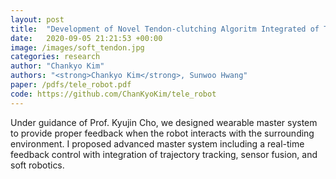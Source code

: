 ```yaml
---
layout: post
title:  "Development of Novel Tendon-clutching Algoritm Integrated of Trajectory Tracking and Feedback Control in Soft Teleoperation Glove"
date:   2020-09-05 21:21:53 +00:00
image: /images/soft_tendon.jpg
categories: research
author: "Chankyo Kim"
authors: "<strong>Chankyo Kim</strong>, Sunwoo Hwang"
paper: /pdfs/tele_robot.pdf
code: https://github.com/ChanKyoKim/tele_robot
---
```

Under guidance of Prof. Kyujin Cho, we designed wearable master system to provide proper feedback when the robot interacts with the surrounding environment. I proposed advanced master system including a real-time feedback control with integration of trajectory tracking, sensor fusion, and soft robotics. 
